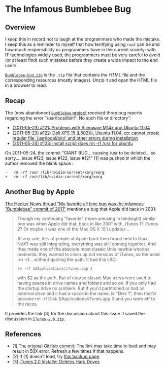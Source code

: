 # The Infamous Bumblebee Bug

## Overview

I keep this in record not to laugh at the programmers who made the mistake. I keep this as a reminder to myself that how terrifying using `root` can be and how much responsibility us programmers have in the current society: with IT technologies widely used, the programmers must be very careful to avoid (or at least find) such mistakes before they create a wide impact to the end users.

[`Bumblebee-bug.zip`](./Bumblebee-bug.zip) is the `.zip` file that contains the HTML file and the corresponding resources (mostly images). Unzip it and open the HTML file in a browser to read.

## Recap

The (now abandoned) [`Bumblebee` project](https://github.com/MrMEEE/bumblebee-Old-and-abbandoned) received three bug reports regarding the error "/usr/local/bin/': No such file or directory":
- [(2011-05-23) #121: Problems with Alienware M14x and Ubuntu 11.04](https://github.com/MrMEEE/bumblebee-Old-and-abbandoned/issues/121)
- [(2011-05-23) #122: Dell XPS 15 (L502X), Ubuntu 11.04, cp: cannot create regular file `/usr/local/bin/' and other errors during installation](https://github.com/MrMEEE/bumblebee-Old-and-abbandoned/issues/122)
- [(2011-05-24) #123: install script does rm -rf /usr for ubuntu](https://github.com/MrMEEE/bumblebee-Old-and-abbandoned/issues/123)

On 2011-05-24, the commit "GIANT BUG... causing /usr to be deleted... so sorry.... issue #123, issue #122, issue #121" [1] was pushed in which the author removed the blank space :

```shell
-   rm -rf /usr /lib/nvidia-current/xorg/xorg
+   rm -rf /usr/lib/nvidia-current/xorg/xorg
```

## Another Bug by Apple

[The Hacker News thread "My favorite all time bug was the infamous "Bumblebee" commit of 2011"](https://news.ycombinator.com/item?id=23054506) mentions a bug that Apple did back in 2001:

> Though my continuing "favorite" (more amusing in hindsight) similar one was when Apple did that, back in like 2001 with, iTunes 1? iTunes 2? Or maybe it was one of the Mac OS X 10.1 updates ...
>
> At any rate, lots of people at Apple back then brand new to Unix, NeXT was still integrating, everything was still coming together. And they made one of the absolute most classic Unix newbie whoops moments: they wanted to clean up old versions of iTunes, so the used rm -rf... without quoting the path. It had this IIRC:
>
>     rm -rf $2Applications/iTunes.app 2
>
> with $2 as the path. But of course classic Mac users were used to having spaces in drive names and folders and so on. If you only had the startup drive no problem. But if you'd partitioned or had an external drive and it had a space in the name, ie "Disk 1", then that'd become rm -rf Disk 1/Applications/iTunes.app 2 and you were off to the races.

It provides the link [3] for the discussion about this issue. I saved the discussion in [`iTunes-2.0.zip`](./iTunes-2.0.zip).

## References

- [1] [The original GitHub commit](https://github.com/MrMEEE/bumblebee-Old-and-abbandoned/commit/a047be85247755cdbe0acce6f1dafc8beb84f2ac): The link may take time to load and may result in 50X error. Refresh a few times if that happens.
- [2] If [1] doesn't load, try [this backup page](https://www.netmeister.org/blog/MrMEEE/backup.html).
- [3] [iTunes 2.0 Installer Deletes Hard Drives](https://apple.slashdot.org/story/01/11/04/0412209/itunes-20-installer-deletes-hard-drives)
